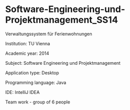 # Software-Engineering-und-Projektmanagement_SS14
Verwaltungssystem für Ferienwohnungen

Institution: TU Vienna

Academic year: 2014

Subject: Software Engineering und Projektmanagement

Application type: Desktop

Programming language: Java

IDE: IntelliJ IDEA

Team work - group of 6 people
